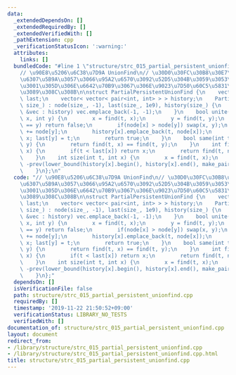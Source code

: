 ```yaml
---
data:
  _extendedDependsOn: []
  _extendedRequiredBy: []
  _extendedVerifiedWith: []
  _pathExtension: cpp
  _verificationStatusIcon: ':warning:'
  attributes:
    links: []
  bundledCode: "#line 1 \"structure/strc_015_partial_persistent_unionfind.cpp\"\n\
    // \u90E8\u5206\u6C38\u7D9A UnionFind\n// \u30D0\u30FC\u30B8\u30E7\u30F3\u3092\
    \u6307\u5B9A\u3057\u3066\u95A2\u6570\u3092\u52D5\u304B\u3059\u3053\u3068\u3067\
    \u3001\u305D\u306E\u6642\u70B9\u3067\u306E\u9023\u7D50\u60C5\u5831\u304C\u5F97\
    \u3089\u308C\u308B\n\nstruct PartialPersistentUnionFind {\n    vector<int> node,\
    \ last;\n    vector< vector< pair<int, int> > > history;\n    PartialPersistentUnionFind(int\
    \ size_) : node(size_, -1), last(size_, 1e9), history(size_) {\n        for(auto\
    \ &vec : history) vec.emplace_back(-1, -1);\n    }\n    bool unite(int t, int\
    \ x, int y) {\n        x = find(t, x);\n        y = find(t, y);\n        if(x\
    \ == y) return false;\n        if(node[x] > node[y]) swap(x, y);\n        node[x]\
    \ += node[y];\n        history[x].emplace_back(t, node[x]);\n        node[y] =\
    \ x; last[y] = t;\n        return true;\n    }\n    bool same(int t, int x, int\
    \ y) {\n        return find(t, x) == find(t, y);\n    }\n    int find(int t, int\
    \ x) {\n        if(t < last[x]) return x;\n        return find(t, node[x]);\n\
    \    }\n    int size(int t, int x) {\n        x = find(t, x);\n        return\
    \ -prev(lower_bound(history[x].begin(), history[x].end(), make_pair(t, (int)0)))->second;\n\
    \    }\n};\n"
  code: "// \u90E8\u5206\u6C38\u7D9A UnionFind\n// \u30D0\u30FC\u30B8\u30E7\u30F3\u3092\
    \u6307\u5B9A\u3057\u3066\u95A2\u6570\u3092\u52D5\u304B\u3059\u3053\u3068\u3067\
    \u3001\u305D\u306E\u6642\u70B9\u3067\u306E\u9023\u7D50\u60C5\u5831\u304C\u5F97\
    \u3089\u308C\u308B\n\nstruct PartialPersistentUnionFind {\n    vector<int> node,\
    \ last;\n    vector< vector< pair<int, int> > > history;\n    PartialPersistentUnionFind(int\
    \ size_) : node(size_, -1), last(size_, 1e9), history(size_) {\n        for(auto\
    \ &vec : history) vec.emplace_back(-1, -1);\n    }\n    bool unite(int t, int\
    \ x, int y) {\n        x = find(t, x);\n        y = find(t, y);\n        if(x\
    \ == y) return false;\n        if(node[x] > node[y]) swap(x, y);\n        node[x]\
    \ += node[y];\n        history[x].emplace_back(t, node[x]);\n        node[y] =\
    \ x; last[y] = t;\n        return true;\n    }\n    bool same(int t, int x, int\
    \ y) {\n        return find(t, x) == find(t, y);\n    }\n    int find(int t, int\
    \ x) {\n        if(t < last[x]) return x;\n        return find(t, node[x]);\n\
    \    }\n    int size(int t, int x) {\n        x = find(t, x);\n        return\
    \ -prev(lower_bound(history[x].begin(), history[x].end(), make_pair(t, (int)0)))->second;\n\
    \    }\n};"
  dependsOn: []
  isVerificationFile: false
  path: structure/strc_015_partial_persistent_unionfind.cpp
  requiredBy: []
  timestamp: '2019-11-22 21:50:52+09:00'
  verificationStatus: LIBRARY_NO_TESTS
  verifiedWith: []
documentation_of: structure/strc_015_partial_persistent_unionfind.cpp
layout: document
redirect_from:
- /library/structure/strc_015_partial_persistent_unionfind.cpp
- /library/structure/strc_015_partial_persistent_unionfind.cpp.html
title: structure/strc_015_partial_persistent_unionfind.cpp
---
```

